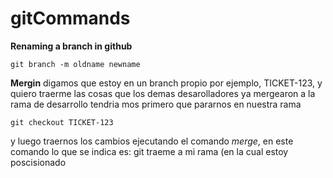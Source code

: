 # gitCommands

**Renaming a branch in github**
```
git branch -m oldname newname
```
**Mergin**
digamos que estoy en un branch propio por ejemplo, TICKET-123, y quiero traerme las cosas que los demas desarolladores ya mergearon a la rama de desarrollo tendria mos primero que pararnos en nuestra rama
```
git checkout TICKET-123
```
y luego traernos los cambios ejecutando el comando _merge_, en este comando lo que se indica es:
git traeme a mi rama (en la cual estoy poscisionado
